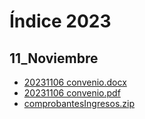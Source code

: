 # Índice 2023

## 11_Noviembre

- [20231106 convenio.docx](./1_Evidencia_Cronologica/2023/11_Noviembre/20231106-convenio.docx)
- [20231106 convenio.pdf](./1_Evidencia_Cronologica/2023/11_Noviembre/20231106-convenio.pdf)
- [comprobantesIngresos.zip](./1_Evidencia_Cronologica/2023/11_Noviembre/comprobantesingresos.zip)
